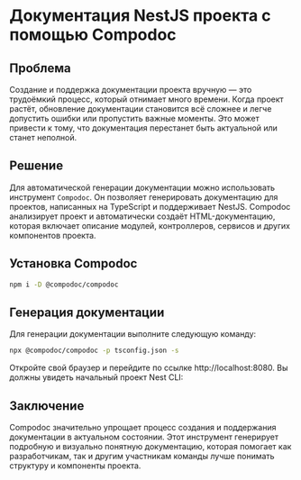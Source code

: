 # Документация NestJS проекта с помощью Compodoc

## Проблема

Создание и поддержка документации проекта вручную — это трудоёмкий процесс, который отнимает много времени. Когда проект растёт, обновление документации становится всё сложнее и легче допустить ошибки или пропустить важные моменты. Это может привести к тому, что документация перестанет быть актуальной или станет неполной.

## Решение

Для автоматической генерации документации можно использовать инструмент `Compodoc`. Он позволяет генерировать документацию для проектов, написанных на TypeScript и поддерживает NestJS. Compodoc анализирует проект и автоматически создаёт HTML-документацию, которая включает описание модулей, контроллеров, сервисов и других компонентов проекта.

## Установка Compodoc

```bash
npm i -D @compodoc/compodoc
```

## Генерация документации

Для генерации документации выполните следующую команду:

```bash
npx @compodoc/compodoc -p tsconfig.json -s
```

Откройте свой браузер и перейдите по ссылке http://localhost:8080. Вы должны увидеть начальный проект Nest CLI:

## Заключение

Compodoc значительно упрощает процесс создания и поддержания документации в актуальном состоянии. Этот инструмент генерирует подробную и визуально понятную документацию, которая помогает как разработчикам, так и другим участникам команды лучше понимать структуру и компоненты проекта.
